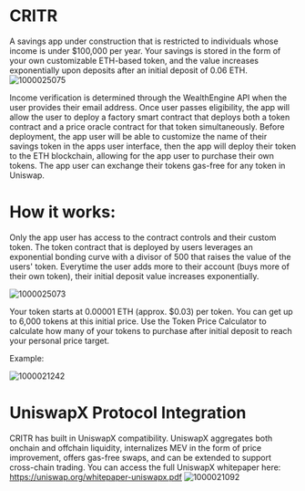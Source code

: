 # CRITR
A savings app under construction that is restricted to individuals whose income is under $100,000 per year. Your savings is stored in the form of your own customizable ETH-based token, and the value increases exponentially upon deposits after an initial deposit of 0.06 ETH.
![1000025075](https://github.com/user-attachments/assets/353673fb-89fc-4527-9603-692692aaaa61)

Income verification is determined through the WealthEngine API when the user provides their email address. Once user passes eligibility, the app will allow the user to deploy a factory smart contract that deploys both a token contract and a price oracle contract for that token simultaneously. Before deployment, the app user will be able to customize the name of their savings token in the apps user interface, then the app will deploy their token to the ETH blockchain, allowing for the app user to purchase their own tokens.
The app user can exchange their tokens gas-free for any token in Uniswap.
# How it works:
Only the app user has access to the contract controls and their custom token. The token contract that is deployed by users leverages an exponential bonding curve with a divisor of 500 that raises the value of the users' token. Everytime the user adds more to their account (buys more of their own token), their initial deposit value increases exponentially.

![1000025073](https://github.com/user-attachments/assets/8a908abd-1bda-4c8e-8731-8521cdb4ec3c)

Your token starts at 0.00001 ETH (approx. $0.03) per token. You can get up to 6,000 tokens at this initial price. Use the Token Price Calculator to calculate how many of your tokens to purchase after initial deposit to reach your personal price target.

Example:

![1000021242](https://github.com/taurusloathe/CRITR/assets/110080228/40a12549-2fe6-4789-819c-ddeab8a84bdf)

# UniswapX Protocol Integration
CRITR has built in UniswapX compatibility. UniswapX aggregates both onchain and offchain liquidity, internalizes MEV in the form of price improvement, offers gas-free swaps, and can be extended to support cross-chain trading. You can access the full UniswapX whitepaper here: https://uniswap.org/whitepaper-uniswapx.pdf
![1000021092](https://github.com/taurusloathe/CRITR/assets/110080228/eb2373df-92d0-493a-b6a8-ff8c47d758b1)

